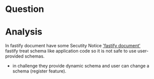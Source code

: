 # Question
# Analysis
In fastify document have some Secutity Notice
['fastify document']('https://fastify.dev/docs/latest/Reference/Validation-and-Serialization/')  
fastify treat schema like application code so  it is not safe to use user-provided schemas. 
 - in challenge they provide dynamic schema and user can change a schema (register feature).


